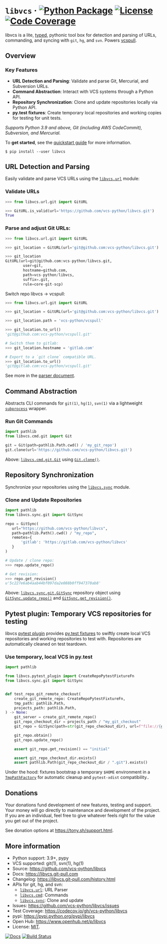 # `libvcs` &middot; [![Python Package](https://img.shields.io/pypi/v/libvcs.svg)](https://pypi.org/project/libvcs/) [![License](https://img.shields.io/github/license/vcs-python/libvcs.svg)](https://github.com/vcs-python/libvcs/blob/master/LICENSE) [![Code Coverage](https://codecov.io/gh/vcs-python/libvcs/branch/master/graph/badge.svg)](https://codecov.io/gh/vcs-python/libvcs)

libvcs is a lite, [typed](https://docs.python.org/3/library/typing.html), pythonic tool box for
detection and parsing of URLs, commanding, and syncing with `git`, `hg`, and `svn`. Powers
[vcspull](https://www.github.com/vcs-python/vcspull/).

## Overview

### Key Features

- **URL Detection and Parsing**: Validate and parse Git, Mercurial, and Subversion URLs.
- **Command Abstraction**: Interact with VCS systems through a Python API.
- **Repository Synchronization**: Clone and update repositories locally via
  Python API.
- **py.test fixtures**: Create temporary local repositories and working copies for testing for unit tests.

_Supports Python 3.9 and above, Git (including AWS CodeCommit), Subversion, and Mercurial._

To **get started**, see the [quickstart guide](https://libvcs.git-pull.com/quickstart.html) for more information.

```console
$ pip install --user libvcs
```

## URL Detection and Parsing

Easily validate and parse VCS URLs using the
[`libvcs.url`](https://libvcs.git-pull.com/url/index.html) module:

### Validate URLs

```python
>>> from libvcs.url.git import GitURL

>>> GitURL.is_valid(url='https://github.com/vcs-python/libvcs.git')
True
```

### Parse and adjust Git URLs:

```python
>>> from libvcs.url.git import GitURL

>>> git_location = GitURL(url='git@github.com:vcs-python/libvcs.git')

>>> git_location
GitURL(url=git@github.com:vcs-python/libvcs.git,
        user=git,
        hostname=github.com,
        path=vcs-python/libvcs,
        suffix=.git,
        rule=core-git-scp)
```

Switch repo libvcs -> vcspull:

```python
>>> from libvcs.url.git import GitURL

>>> git_location = GitURL(url='git@github.com:vcs-python/libvcs.git')

>>> git_location.path = 'vcs-python/vcspull'

>>> git_location.to_url()
'git@github.com:vcs-python/vcspull.git'

# Switch them to gitlab:
>>> git_location.hostname = 'gitlab.com'

# Export to a `git clone` compatible URL.
>>> git_location.to_url()
'git@gitlab.com:vcs-python/vcspull.git'
```

See more in the [parser document](https://libvcs.git-pull.com/parse/index.html).

## Command Abstraction

Abstracts CLI commands for `git(1)`, `hg(1)`, `svn(1)` via a lightweight [`subprocess`](https://docs.python.org/3/library/subprocess.html) wrapper.

### Run Git Commands

```python
import pathlib
from libvcs.cmd.git import Git

git = Git(path=pathlib.Path.cwd() / 'my_git_repo')
git.clone(url='https://github.com/vcs-python/libvcs.git')
```

Above: [`libvcs.cmd.git.Git`](https://libvcs.git-pull.com/cmd/git.html#libvcs.cmd.git.Git) using
[`Git.clone()`](http://libvcs.git-pull.com/cmd/git.html#libvcs.cmd.git.Git.clone).

## Repository Synchronization

Synchronize your repositories using the
[`libvcs.sync`](https://libvcs.git-pull.com/sync/) module.

### Clone and Update Repositories

```python
import pathlib
from libvcs.sync.git import GitSync

repo = GitSync(
   url="https://github.com/vcs-python/libvcs",
   path=pathlib.Path().cwd() / "my_repo",
   remotes={
       'gitlab': 'https://gitlab.com/vcs-python/libvcs'
   }
)

# Update / clone repo:
>>> repo.update_repo()

# Get revision:
>>> repo.get_revision()
u'5c227e6ab4aab44bf097da2e088b0ff947370ab8'
```

Above: [`libvcs.sync.git.GitSync`](https://libvcs.git-pull.com/projects/git.html#libvcs.sync.git.GitSync) repository
object using
[`GitSync.update_repo()`](https://libvcs.git-pull.com/sync/git.html#libvcs.sync.git.GitSync.update_repo)
and
[`GitSync.get_revision()`](https://libvcs.git-pull.com/sync/git.html#libvcs.sync.git.GitSync.get_revision).

## Pytest plugin: Temporary VCS repositories for testing

libvcs [pytest plugin](https://libvcs.git-pull.com/pytest-plugin.html) provides [py.test fixtures] to swiftly create local VCS repositories and working repositories to test with. Repositories are automatically cleaned on test teardown.

[py.test fixtures]: https://docs.pytest.org/en/8.2.x/explanation/fixtures.html

### Use temporary, local VCS in py.test

```python
import pathlib

from libvcs.pytest_plugin import CreateRepoPytestFixtureFn
from libvcs.sync.git import GitSync


def test_repo_git_remote_checkout(
    create_git_remote_repo: CreateRepoPytestFixtureFn,
    tmp_path: pathlib.Path,
    projects_path: pathlib.Path,
) -> None:
    git_server = create_git_remote_repo()
    git_repo_checkout_dir = projects_path / "my_git_checkout"
    git_repo = GitSync(path=str(git_repo_checkout_dir), url=f"file://{git_server!s}")

    git_repo.obtain()
    git_repo.update_repo()

    assert git_repo.get_revision() == "initial"

    assert git_repo_checkout_dir.exists()
    assert pathlib.Path(git_repo_checkout_dir / ".git").exists()
```

Under the hood: fixtures bootstrap a temporary `$HOME` environment in a
[`TmpPathFactory`](https://docs.pytest.org/en/7.1.x/reference/reference.html#tmp-path-factory-factory-api)
for automatic cleanup and `pytest-xdist` compatibility..

## Donations

Your donations fund development of new features, testing and support. Your money will go directly to
maintenance and development of the project. If you are an individual, feel free to give whatever
feels right for the value you get out of the project.

See donation options at <https://tony.sh/support.html>.

## More information

- Python support: 3.9+, pypy
- VCS supported: git(1), svn(1), hg(1)
- Source: <https://github.com/vcs-python/libvcs>
- Docs: <https://libvcs.git-pull.com>
- Changelog: <https://libvcs.git-pull.com/history.html>
- APIs for git, hg, and svn:
  - [`libvcs.url`](https://libvcs.git-pull.com/url/): URL Parser
  - [`libvcs.cmd`](https://libvcs.git-pull.com/cmd/): Commands
  - [`libvcs.sync`](https://libvcs.git-pull.com/sync/): Clone and update
- Issues: <https://github.com/vcs-python/libvcs/issues>
- Test Coverage: <https://codecov.io/gh/vcs-python/libvcs>
- pypi: <https://pypi.python.org/pypi/libvcs>
- Open Hub: <https://www.openhub.net/p/libvcs>
- License: [MIT](https://opensource.org/licenses/MIT).

[![Docs](https://github.com/vcs-python/libvcs/workflows/docs/badge.svg)](https://libvcs.git-pull.com/)
[![Build Status](https://github.com/vcs-python/libvcs/workflows/tests/badge.svg)](https://github.com/vcs-python/libvcs/actions?query=workflow%3A%22tests%22)
